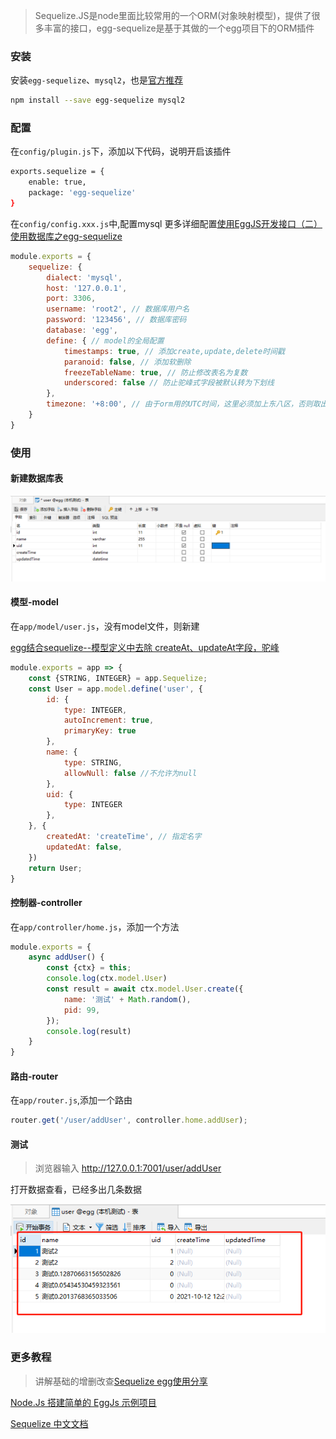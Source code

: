 > Sequelize.JS是node里面比较常用的一个ORM(对象映射模型)，提供了很多丰富的接口，egg-sequelize是基于其做的一个egg项目下的ORM插件

### 安装

安装`egg-sequelize`、`mysql2`，也是[官方推荐](https://eggjs.org/zh-cn/tutorials/sequelize.html)

```bash
npm install --save egg-sequelize mysql2
```

### 配置

在`config/plugin.js`下，添加以下代码，说明开启该插件

```bash
exports.sequelize = {
    enable: true,
    package: 'egg-sequelize'
}
```

在`config/config.xxx.js`中,配置mysql
更多详细配置[使用EggJS开发接口（二）使用数据库之egg-sequelize](https://www.cnblogs.com/crazycode2/p/12445929.html)

```js
module.exports = {
    sequelize: {
        dialect: 'mysql',
        host: '127.0.0.1',
        port: 3306,
        username: 'root2', // 数据库用户名
        password: '123456', // 数据库密码
        database: 'egg',
        define: { // model的全局配置
            timestamps: true, // 添加create,update,delete时间戳
            paranoid: false, // 添加软删除
            freezeTableName: true, // 防止修改表名为复数
            underscored: false // 防止驼峰式字段被默认转为下划线
        },
        timezone: '+8:00', // 由于orm用的UTC时间，这里必须加上东八区，否则取出来的时间相差8小时
    }
}
```

### 使用

#### 新建数据库表

![user表](../assets/img/user.png)

#### 模型-model

在`app/model/user.js`，没有model文件，则新建

[egg结合sequelize--模型定义中去除 createAt、updateAt字段，驼峰](https://blog.csdn.net/qq_36850813/article/details/89641846)

```js
module.exports = app => {
    const {STRING, INTEGER} = app.Sequelize;
    const User = app.model.define('user', {
        id: {
            type: INTEGER,
            autoIncrement: true,
            primaryKey: true
        },
        name: {
            type: STRING,
            allowNull: false //不允许为null
        },
        uid: {
            type: INTEGER
        },
    }, {
        createdAt: 'createTime', // 指定名字
        updatedAt: false,
    })
    return User;
}
```

#### 控制器-controller

在`app/controller/home.js`，添加一个方法

```js
module.exports = {
    async addUser() {
        const {ctx} = this;
        console.log(ctx.model.User)
        const result = await ctx.model.User.create({
            name: '测试' + Math.random(),
            pid: 99,
        });
        console.log(result)
    }
}
```

#### 路由-router

在`app/router.js`,添加一个路由

```js
router.get('/user/addUser', controller.home.addUser);
```

#### 测试

> 浏览器输入 http://127.0.0.1:7001/user/addUser

打开数据查看，已经多出几条数据

![user表](../assets/img/user2.png)

### 更多教程

>讲解基础的增删改查[Sequelize egg使用分享](https://juejin.cn/post/6844903983199305736#heading-2)

[Node.Js 搭建简单的 EggJs 示例项目](https://www.cnblogs.com/sochishun/p/14337564.html)


[Sequelize 中文文档](https://www.sequelize.com.cn/)